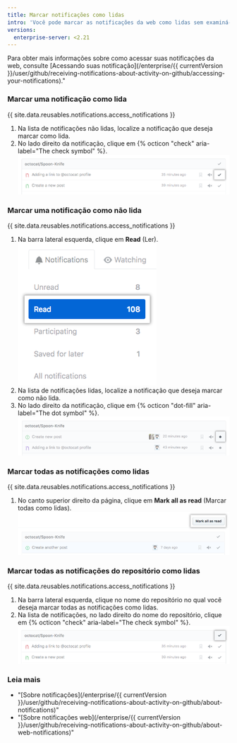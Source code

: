 ```yaml
---
title: Marcar notificações como lidas
intro: 'Você pode marcar as notificações da web como lidas sem examiná-las. Se uma atualização for feita na conversa, você receberá uma nova notificação. Você também pode marcar as notificações lidas como não lidas, assim você pode facilmente encontrá-las novamente mais tarde.'
versions:
  enterprise-server: <2.21
---
```


Para obter mais informações sobre como acessar suas notificações da web, consulte [Acessando suas notificação](/enterprise/{{ currentVersion }}/user/github/receiving-notifications-about-activity-on-github/accessing-your-notifications)."

### Marcar uma notificação como lida

{{ site.data.reusables.notifications.access_notifications }}
1. Na lista de notificações não lidas, localize a notificação que deseja marcar como lida.
1. No lado direito da notificação, clique em {% octicon "check" aria-label="The check symbol" %}. ![Botão para marcar uma única notificação como lida](/assets/images/help/notifications/notifications_mark_individual_as_read.png)

### Marcar uma notificação como não lida

{{ site.data.reusables.notifications.access_notifications }}
1. Na barra lateral esquerda, clique em **Read** (Ler). ![Botão all notifications (todas as notificações)](/assets/images/help/notifications/sidebar_read_notifications.png)
1. Na lista de notificações lidas, localize a notificação que deseja marcar como não lida.
1. No lado direito da notificação, clique em {% octicon "dot-fill" aria-label="The dot symbol" %}. ![Botão para marcar uma notificação como lida](/assets/images/help/notifications/notifications_mark_individual_as_unread.png)

### Marcar todas as notificações como lidas

{{ site.data.reusables.notifications.access_notifications }}
1. No canto superior direito da página, clique em **Mark all as read** (Marcar todas como lidas). ![Botão para marcar todas as notificações como lidas](/assets/images/help/notifications/notifications_mark_all_as_read.png)

### Marcar todas as notificações do repositório como lidas

{{ site.data.reusables.notifications.access_notifications }}
1. Na barra lateral esquerda, clique no nome do repositório no qual você deseja marcar todas as notificações como lidas.
1. Na lista de notificações, no lado direito do nome do repositório, clique em {% octicon "check" aria-label="The check symbol" %}. ![Botão para marcar todas as notificações de um repositório como lidas](/assets/images/help/notifications/notifications_repositories_mark_all_as_read.png)

### Leia mais

- "[Sobre notificações](/enterprise/{{ currentVersion }}/user/github/receiving-notifications-about-activity-on-github/about-notifications)"
- "[Sobre notificações web](/enterprise/{{ currentVersion }}/user/github/receiving-notifications-about-activity-on-github/about-web-notifications)"
